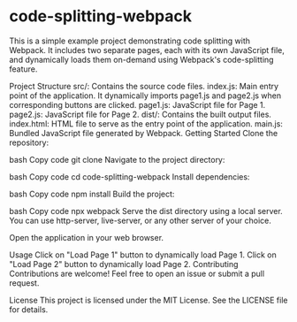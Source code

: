 # code-splitting-webpack

This is a simple example project demonstrating code splitting with Webpack. It includes two separate pages, each with its own JavaScript file, and dynamically loads them on-demand using Webpack's code-splitting feature.

Project Structure
src/: Contains the source code files.
index.js: Main entry point of the application. It dynamically imports page1.js and page2.js when corresponding buttons are clicked.
page1.js: JavaScript file for Page 1.
page2.js: JavaScript file for Page 2.
dist/: Contains the built output files.
index.html: HTML file to serve as the entry point of the application.
main.js: Bundled JavaScript file generated by Webpack.
Getting Started
Clone the repository:

bash
Copy code
git clone <repository-url>
Navigate to the project directory:

bash
Copy code
cd code-splitting-webpack
Install dependencies:

bash
Copy code
npm install
Build the project:

bash
Copy code
npx webpack
Serve the dist directory using a local server. You can use http-server, live-server, or any other server of your choice.

Open the application in your web browser.

Usage
Click on "Load Page 1" button to dynamically load Page 1.
Click on "Load Page 2" button to dynamically load Page 2.
Contributing
Contributions are welcome! Feel free to open an issue or submit a pull request.

License
This project is licensed under the MIT License. See the LICENSE file for details.